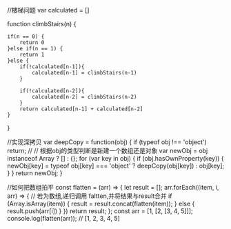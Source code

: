 //楼梯问题
var calculated = []

function climbStairs(n) {

    if(n == 0) {
        return 0
    }else if(n == 1) {
        return 1
    }else {
        if(!calculated[n-1]){
            calculated[n-1] = climbStairs(n-1)
        }

        if(!calculated[n-2]){
            calculated[n-2] = climbStairs(n-2)
        }
        return calculated[n-1] + calculated[n-2]
    }

}


//实现深拷贝
var deepCopy = function(obj) {
    if (typeof obj !== 'object') return;
    // // 根据obj的类型判断是新建一个数组还是对象
    var newObj = obj instanceof Array ? [] : {};
    for (var key in obj) {
        if (obj.hasOwnProperty(key)) {
            newObj[key] = typeof obj[key] === 'object' ? deepCopy(obj[key]) : obj[key];
        }
    }
    return newObj;
}


//如何把数组拍平
const flatten = (arr) => {
  let result = [];
  arr.forEach((item, i, arr) => {
    // 若为数组,递归调用 faltten,并将结果与result合并
    if (Array.isArray(item)) {
      result = result.concat(flatten(item));
    } else {
      result.push(arr[i])
    }
  })
  return result;
};
const arr = [1, [2, [3, 4, 5]]];
console.log(flatten(arr)); // [1, 2, 3, 4, 5]